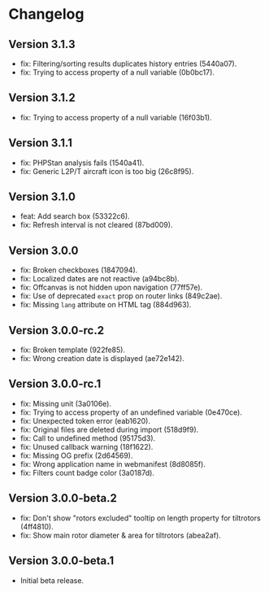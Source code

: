 # Changelog

## Version 3.1.3

- fix: Filtering/sorting results duplicates history entries (5440a07).
- fix: Trying to access property of a null variable (0b0bc17).

## Version 3.1.2

- fix: Trying to access property of a null variable (16f03b1).

## Version 3.1.1

- fix: PHPStan analysis fails (1540a41).
- fix: Generic L2P/T aircraft icon is too big (26c8f95).

## Version 3.1.0

- feat: Add search box (53322c6).
- fix: Refresh interval is not cleared (87bd009).

## Version 3.0.0

- fix: Broken checkboxes (1847094).
- fix: Localized dates are not reactive (a94bc8b).
- fix: Offcanvas is not hidden upon navigation (77ff57e).
- fix: Use of deprecated `exact` prop on router links (849c2ae).
- fix: Missing `lang` attribute on HTML tag (884d963).

## Version 3.0.0-rc.2

- fix: Broken template (922fe85).
- fix: Wrong creation date is displayed (ae72e142).

## Version 3.0.0-rc.1

- fix: Missing unit (3a0106e).
- fix: Trying to access property of an undefined variable (0e470ce).
- fix: Unexpected token error (eab1620).
- fix: Original files are deleted during import (518d9f9).
- fix: Call to undefined method (95175d3).
- fix: Unused callback warning (18f1622).
- fix: Missing OG prefix (2d64569).
- fix: Wrong application name in webmanifest (8d8085f).
- fix: Filters count badge color (3a0187d).

## Version 3.0.0-beta.2

- fix: Don't show "rotors excluded" tooltip on length property for tiltrotors (4ff4810).
- fix: Show main rotor diameter & area for tiltrotors (abea2af).

## Version 3.0.0-beta.1

- Initial beta release.
